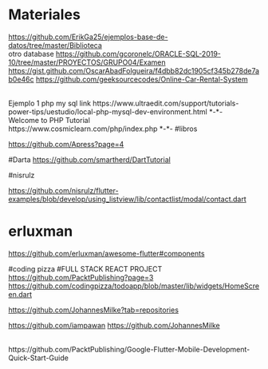 # Materiales
https://github.com/ErikGa25/ejemplos-base-de-datos/tree/master/Biblioteca
<br>otro database
https://github.com/gcoronelc/ORACLE-SQL-2019-10/tree/master/PROYECTOS/GRUPO04/Examen
https://gist.github.com/OscarAbadFolgueira/f4dbb82dc1905cf345b278de7ab0e46c
https://github.com/geeksourcecodes/Online-Car-Rental-System

<br>
Ejemplo 1 php my sql
link
https://www.ultraedit.com/support/tutorials-power-tips/uestudio/local-php-mysql-dev-environment.html
*-*-
<br>
Welcome to PHP Tutorial<br>
https://www.cosmiclearn.com/php/index.php
*-*-
#libros

https://github.com/Apress?page=4


#Darta
https://github.com/smartherd/DartTutorial

#nisrulz

https://github.com/nisrulz/flutter-examples/blob/develop/using_listview/lib/contactlist/modal/contact.dart


# erluxman

https://github.com/erluxman/awesome-flutter#components

#coding pizza
#FULL STACK 
REACT PROJECT
https://github.com/PacktPublishing?page=3
https://github.com/codingpizza/todoapp/blob/master/lib/widgets/HomeScreen.dart


https://github.com/JohannesMilke?tab=repositories

https://github.com/iampawan
https://github.com/JohannesMilke


<br>
https://github.com/PacktPublishing/Google-Flutter-Mobile-Development-Quick-Start-Guide


